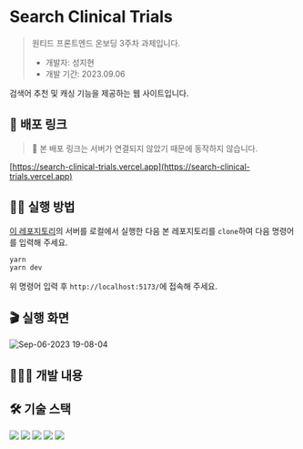 # Search Clinical Trials

> 원티드 프론트엔드 온보딩 3주차 과제입니다.
>
> - 개발자: 성지현
> - 개발 기간: 2023.09.06

검색어 추천 및 캐싱 기능을 제공하는 웹 사이트입니다.

## 🔗 배포 링크

> 🚨 본 배포 링크는 서버가 연결되지 않았기 때문에 동작하지 않습니다.

[https://search-clinical-trials.vercel.app](https://search-clinical-trials.vercel.app)

## 🏃‍♂️ 실행 방법

[이 레포지토리](https://github.com/walking-sunset/assignment-api)의 서버를 로컬에서 실행한 다음 본 레포지토리를 `clone`하여 다음 명령어를 입력해 주세요.

```bash
yarn
yarn dev
```

위 명령어 입력 후 `http://localhost:5173/`에 접속해 주세요.

## 🎬 실행 화면

![Sep-06-2023 19-08-04](https://github.com/jhsung23/search-clinical-trials/assets/69228045/2e14a540-d8cb-476a-8303-29985c157b6f)

## 🧑🏻‍💻 개발 내용


## 🛠️ 기술 스택

<div>
  <img src="https://img.shields.io/badge/react-61DAFB?style=flat&logo=react&logoColor=white">
  <img src="https://img.shields.io/badge/typescript-3178C6?style=flat&logo=typescript&logoColor=white">
  <img src="https://img.shields.io/badge/styled components-DB7093?style=flat&logo=styledcomponents&logoColor=white">
  <img src="https://img.shields.io/badge/react router-CA4245?style=flat&logo=react router&logoColor=white">
  <img src="https://img.shields.io/badge/axios-5A29E4?style=flat&logo=axios&logoColor=white">
</div>
